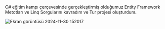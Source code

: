C# eğitim kampı çerçevesinde gerçekleştirmiş olduğumuz Entity Framework Metotları ve Linq Sorgularını kavradım ve Tur projesi oluşturdum.

![Ekran görüntüsü 2024-11-30 152017](https://github.com/user-attachments/assets/a6090eae-f224-4904-8c42-bc91cfa2cbcf)
